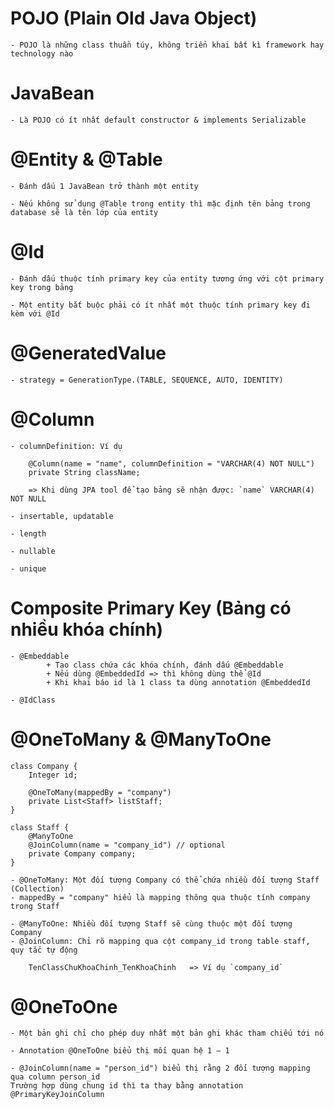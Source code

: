 # POJO (Plain Old Java Object)

	- POJO là những class thuần túy, không triển khai bất kì framework hay technology nào
	
# JavaBean

	- Là POJO có ít nhất default constructor & implements Serializable
	
#  @Entity & @Table

	- Đánh dấu 1 JavaBean trở thành một entity
	
	- Nếu không sử dụng @Table trong entity thì mặc định tên bảng trong database sẽ là tên lớp của entity
	
# @Id

	- Đánh dấu thuộc tính primary key của entity tương ứng với cột primary key trong bảng
	
	- Một entity bắt buộc phải có ít nhất một thuộc tính primary key đi kèm với @Id

# @GeneratedValue

	- strategy = GenerationType.(TABLE, SEQUENCE, AUTO, IDENTITY)
	
# @Column
	
	- columnDefinition: Ví dụ
	
		@Column(name = "name", columnDefinition = "VARCHAR(4) NOT NULL")
		private String className;
		
		=> Khi dùng JPA tool để tạo bảng sẽ nhận được: `name` VARCHAR(4) NOT NULL
	
	- insertable, updatable
	
	- length
	
	- nullable
	
	- unique
	
# Composite Primary Key (Bảng có nhiều khóa chính)
	
	- @Embeddable
			+ Tạo class chứa các khóa chính, đánh dấu @Embeddable
			+ Nếu dùng @EmbeddedId => thì không dùng thể @Id
			+ Khi khai báo id là 1 class ta dùng annotation @EmbeddedId
	
	- @IdClass

# @OneToMany & @ManyToOne
	
	class Company {
		Integer id;
		
		@OneToMany(mappedBy = "company")
		private List<Staff> listStaff;
	}
	
	class Staff {
		@ManyToOne
		@JoinColumn(name = "company_id") // optional
		private Company company;
	}

	- @OneToMany: Một đối tượng Company có thể chứa nhiều đối tượng Staff (Collection)
	- mappedBy = "company" hiểu là mapping thông qua thuộc tính company trong Staff
	
	- @ManyToOne: Nhiều đối tượng Staff sẽ cùng thuộc một đối tượng Company
	- @JoinColumn: Chỉ rõ mapping qua cột company_id trong table staff, quy tắc tự động
		
		TenClassChuKhoaChinh_TenKhoaChinh	=> Ví dụ `company_id`
	
# @OneToOne

	- Một bản ghi chỉ cho phép duy nhất một bản ghi khác tham chiếu tới nó
	
	- Annotation @OneToOne biểu thị mối quan hệ 1 – 1
	
	- @JoinColumn(name = "person_id") biểu thị rằng 2 đối tượng mapping qua column person_id 
	Trường hợp dùng chung id thì ta thay bằng annotation @PrimaryKeyJoinColumn
	
	